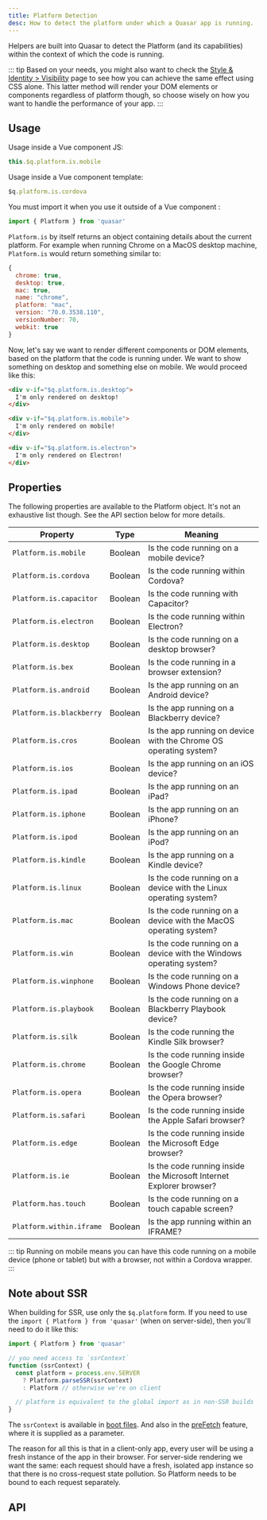```yaml
---
title: Platform Detection
desc: How to detect the platform under which a Quasar app is running.
---
```


Helpers are built into Quasar to detect the Platform (and its capabilities) within the context of which the code is running.

::: tip
Based on your needs, you might also want to check the [Style & Identity &gt; Visibility](/style/visibility) page to see how you can achieve the same effect using CSS alone. This latter method will render your DOM elements or components regardless of platform though, so choose wisely on how you want to handle the performance of your app.
:::

## Usage
Usage inside a Vue component JS:

```js
this.$q.platform.is.mobile
```
Usage inside a Vue component template:

```js
$q.platform.is.cordova
```

You must import it when you use it outside of a Vue component :

```js
import { Platform } from 'quasar'
```

`Platform.is` by itself returns an object containing details about the current platform. For example when running Chrome on a MacOS desktop machine, `Platform.is` would return something similar to:

```js
{
  chrome: true,
  desktop: true,
  mac: true,
  name: "chrome",
  platform: "mac",
  version: "70.0.3538.110",
  versionNumber: 70,
  webkit: true
}
```

Now, let's say we want to render different components or DOM elements, based on the platform that the code is running under. We want to show something on desktop and something else on mobile. We would proceed like this:

```html
<div v-if="$q.platform.is.desktop">
  I'm only rendered on desktop!
</div>

<div v-if="$q.platform.is.mobile">
  I'm only rendered on mobile!
</div>

<div v-if="$q.platform.is.electron">
  I'm only rendered on Electron!
</div>
```

<doc-example title="Your device" file="Platform/Basic" />

## Properties

The following properties are available to the Platform object. It's not an exhaustive list though. See the API section below for more details.

| Property               | Type    | Meaning                                                  |
| ---                    | ---     | ---                                                      |
| `Platform.is.mobile`     | Boolean | Is the code running on a mobile device?                |
| `Platform.is.cordova`    | Boolean | Is the code running within Cordova?                    |
| `Platform.is.capacitor`  | Boolean | Is the code running with Capacitor? |
| `Platform.is.electron`   | Boolean | Is the code running within Electron?                   |
| `Platform.is.desktop`    | Boolean | Is the code running on a desktop browser?              |
| `Platform.is.bex`        | Boolean | Is the code running in a browser extension? |
| `Platform.is.android`    | Boolean | Is the app running on an Android device?               |
| `Platform.is.blackberry` | Boolean | Is the app running on a Blackberry device? |
| `Platform.is.cros`       | Boolean | Is the app running on device with the Chrome OS operating system? |
| `Platform.is.ios`        | Boolean | Is the app running on an iOS device? |
| `Platform.is.ipad`       | Boolean | Is the app running on an iPad? |
| `Platform.is.iphone`     | Boolean | Is the app running on an iPhone? |
| `Platform.is.ipod`       | Boolean | Is the app running on an iPod? |
| `Platform.is.kindle`     | Boolean | Is the app running on a Kindle device? |
| `Platform.is.linux`      | Boolean | Is the code running on a device with the Linux operating system? |
| `Platform.is.mac`        | Boolean | Is the code running on a device with the MacOS operating system? |
| `Platform.is.win`        | Boolean | Is the code running on a device with the Windows operating system? |
| `Platform.is.winphone`   | Boolean | Is the code running on a Windows Phone device? |
| `Platform.is.playbook`   | Boolean | Is the code running on a Blackberry Playbook device? |
| `Platform.is.silk`       | Boolean | Is the code running the Kindle Silk browser? |
| `Platform.is.chrome`     | Boolean | Is the code running inside the Google Chrome browser? |
| `Platform.is.opera`      | Boolean | Is the code running inside the Opera browser? |
| `Platform.is.safari`     | Boolean | Is the code running inside the Apple Safari browser? |
| `Platform.is.edge`       | Boolean | Is the code running inside the Microsoft Edge browser? |
| `Platform.is.ie`         | Boolean | Is the code running inside the Microsoft Internet Explorer browser? |
| `Platform.has.touch`     | Boolean | Is the code running on a touch capable screen?         |
| `Platform.within.iframe` | Boolean | Is the app running within an IFRAME?                   |

::: tip
Running on mobile means you can have this code running on a mobile device (phone or tablet) but with a browser, not within a Cordova wrapper.
:::

## Note about SSR
When building for SSR, use only the `$q.platform` form. If you need to use the `import { Platform } from 'quasar'` (when on server-side), then you'll need to do it like this:

```js
import { Platform } from 'quasar'

// you need access to `ssrContext`
function (ssrContext) {
  const platform = process.env.SERVER
    ? Platform.parseSSR(ssrContext)
    : Platform // otherwise we're on client

  // platform is equivalent to the global import as in non-SSR builds
}
```

The `ssrContext` is available in [boot files](/quasar-cli/boot-files). And also in the [preFetch](/quasar-cli/prefetch-feature) feature, where it is supplied as a parameter.

The reason for all this is that in a client-only app, every user will be using a fresh instance of the app in their browser. For server-side rendering we want the same: each request should have a fresh, isolated app instance so that there is no cross-request state pollution. So Platform needs to be bound to each request separately.

## API
<doc-api file="Platform" />
